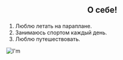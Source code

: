  ## <p align="center">О себе!</p>
 1. Люблю летать на параплане.
 2. Занимаюсь спортом каждый день.
 3. Люблю путешествовать. 


  
   <image src="https://raw.githubusercontent.com/netology-code/git-2-homeworks-fork/main/img/NeuroStartUp.png" alt="I'm">

